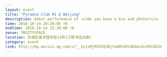 ```yaml
---
layout: event
title: "Pyramid Club #1 @ Beijing"
description: debut performance of <i>Do you have a bio and photo?</i>
time: 2016-10-14 20:30:00 +8
endtime: 2016-10-14 22:30:00 +8
venue: fRUITYSPACE
location: 东城区美术馆东街13号(三联书店对面)
category: event
link: http://mp.weixin.qq.com/s?__biz=MjM5OTQ3NjYwOQ%3D%3D&mid=2653632025&idx=2&sn=49343b071281400f33f5b2d916f61746&chksm=bce57af78b92f3e117658c5c0235931a17b4f9eebfc3acbfd840beb13291156bdbd5ce18f9a6&mpshare=1&scene=2&srcid=1009OsHuWGwmcXmICTQAuf1I&from=timeline&isappinstalled=0#wechat_redirect
---
```

